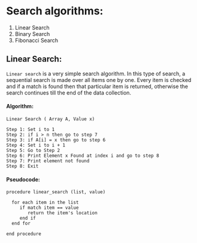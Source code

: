 # Search algorithms:
1. Linear Search
2. Binary Search
3. Fibonacci Search


## Linear Search:
 `Linear search` is a very simple search algorithm. In this type of search, a sequential search is made over all items one by one. Every item is checked and if a match is found then that particular item is returned, otherwise the search continues till the end of the data collection.
 #### Algorithm:
 ````
Linear Search ( Array A, Value x)

Step 1: Set i to 1
Step 2: if i > n then go to step 7
Step 3: if A[i] = x then go to step 6
Step 4: Set i to i + 1
Step 5: Go to Step 2
Step 6: Print Element x Found at index i and go to step 8
Step 7: Print element not found
Step 8: Exit
 ````
 #### Pseudocode:
 ````
 procedure linear_search (list, value)

   for each item in the list
      if match item == value
         return the item's location
      end if
   end for

end procedure
 ````
